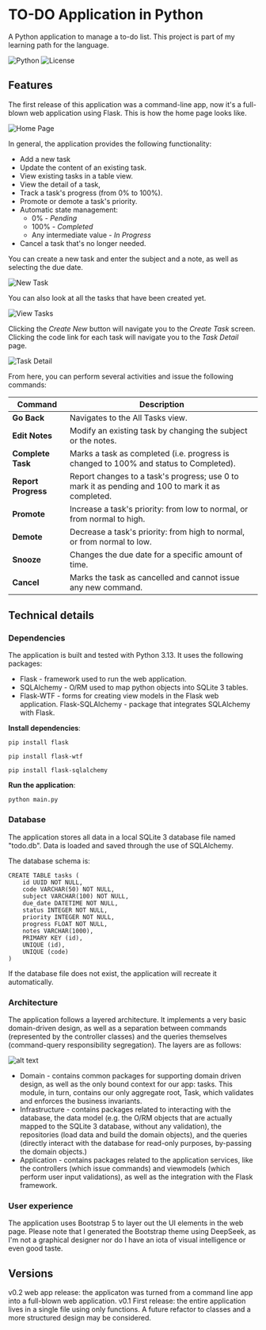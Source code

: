# TO-DO Application in Python

A Python application to manage a to-do list. This project is part of my learning path for the language.

![Python](https://img.shields.io/badge/Python-3.13-blue?logo=python)
![License](https://img.shields.io/badge/License-MIT-green)

## Features

The first release of this application was a command-line app, now it's a full-blown web application using Flask. This is how the home page looks like.

![Home Page](./docs/home_page.png)

In general, the application provides the following functionality:
* Add a new task
* Update the content of an existing task.
* View existing tasks in a table view.
* View the detail of a task,
* Track a task's progress (from 0% to 100%).
* Promote or demote a task's priority.
* Automatic state management:
    - 0% - _Pending_
    - 100% - _Completed_
    - Any intermediate value - _In Progress_
* Cancel a task that's no longer needed.

You can create a new task and enter the subject and a note, as well as selecting the due date. 

![New Task](./docs/create_task.png)

You can also look at all the tasks that have been created yet. 

![View Tasks](./docs/view_tasks.png)

Clicking the _Create New_ button will navigate you to the _Create Task_ screen. Clicking the code link for each task will navigate you to the _Task Detail_ page. 

![Task Detail](./docs/view_task_detail.png)

From here, you can perform several activities and issue the following commands:


| Command       | Description |
|------------   |------------|
| **Go Back** | Navigates to the All Tasks view. |
| **Edit Notes** | Modify an existing task by changing the subject or the notes. |
| **Complete Task**    | Marks a task as completed (i.e. progress is changed to 100% and status to Completed). |
| **Report Progress**  | Report changes to a task's progress; use 0 to mark it as pending and 100 to mark it as completed. |
| **Promote**   | Increase a task's priority: from low to normal, or from normal to high. |
| **Demote**    | Decrease a task's priority: from high to normal, or from normal to low. |
| **Snooze**     | Changes the due date for a specific amount of time. |
| **Cancel**      | Marks the task as cancelled and cannot issue any new command. |

## Technical details

### Dependencies

The application is built and tested with Python 3.13. It uses the following packages:

* Flask - framework used to run the web application. 
* SQLAlchemy - O/RM used to map python objects into SQLite 3 tables. 
* Flask-WTF - forms for creating view models in the Flask web application.
Flask-SQLAlchemy - package that integrates SQLAlchemy with Flask.


**Install dependencies**:

    pip install flask
    
    pip install flask-wtf

    pip install flask-sqlalchemy

**Run the application**:

    python main.py

### Database

The application stores all data in a local SQLite 3 database file named "todo.db". Data is loaded and saved through the use of SQLAlchemy.

The database schema is:

    CREATE TABLE tasks (
        id UUID NOT NULL, 
        code VARCHAR(50) NOT NULL, 
        subject VARCHAR(100) NOT NULL, 
        due_date DATETIME NOT NULL, 
        status INTEGER NOT NULL, 
        priority INTEGER NOT NULL, 
        progress FLOAT NOT NULL, 
        notes VARCHAR(1000), 
        PRIMARY KEY (id), 
        UNIQUE (id), 
        UNIQUE (code)
    )

If the database file does not exist, the application will recreate it automatically.

### Architecture

The application follows a layered architecture. It implements a very basic domain-driven design, as well as a separation between commands (represented by the controller classes) and the queries themselves (command-query responsibility segregation). The layers are as follows:

![alt text](./docs/architecture.svg)

* Domain - contains common packages for supporting domain driven design, as well as the only bound context for our app: tasks. This module, in turn, contains our only aggregate root, Task, which validates and enforces the business invariants.
* Infrastructure - contains packages related to interacting with the database, the data model (e.g. the O/RM objects that are actually mapped to the SQLite 3 database, without any validation), the repositories (load data and build the domain objects), and the queries (directly interact with the database for read-only purposes, by-passing the domain objects.)
* Application - contains packages related to the application services, like the controllers (which issue commands) and viewmodels (which perform user input validations), as well as the integration with the Flask framework. 

### User experience

The application uses Bootstrap 5 to layer out the UI elements in the web page. Please note that I generated the Bootstrap theme using DeepSeek, as I'm not a graphical designer nor do I have an iota of visual intelligence or even good taste.

## Versions

v0.2 web app release: the applicaton was turned from a command line app into a full-blown web application. 
v0.1 First release: the entire application lives in a single file using only functions. A future refactor to classes and a more structured design may be considered.

